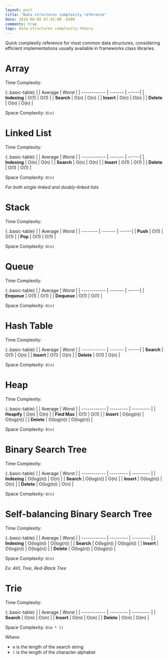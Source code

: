 ```yaml
---
layout: post
title: "Data structures complexity reference"
date: 2019-08-05 07:45:00 -0300
comments: true
tags: data-structures complexity-theory
---
```


Quick complexity reference for most common data structures, considering efficient implementations usually available in frameworks class libraries.

Array
============

Time Complexity:

{:.basic-table}
|              | Average | Worst |
| ------------ | ------- | ------|
| **Indexing** | O(1)    | O(1)  |
| **Search**   | O(n)    | O(n)  |
| **Insert**   | O(n)    | O(n)  |
| **Delete**   | O(n)    | O(n)  |

Space Complexity: `O(n)`


Linked List
============

Time Complexity:

{:.basic-table}
|              | Average | Worst |
| ------------ | ------- | ------|
| **Indexing** | O(n)    | O(n)  |
| **Search**   | O(n)    | O(n)  |
| **Insert**   | O(1)    | O(1)  |
| **Delete**   | O(1)    | O(1)  |

Space Complexity: `O(n)`

*For both single-linked and doubly-linked lists*


Stack
============

Time Complexity:

{:.basic-table}
|          | Average | Worst |
| -------- | ------- | ------|
| **Push** | O(1)    | O(1)  |
| **Pop**  | O(1)    | O(1)  |

Space Complexity: `O(n)`


Queue
============

Time Complexity:

{:.basic-table}
|              | Average | Worst |
| ------------ | ------- | ------|
| **Enqueue**  | O(1)    | O(1)  |
| **Dequeue**  | O(1)    | O(1)  |

Space Complexity: `O(n)`


Hash Table
============

Time Complexity:

{:.basic-table}
|              | Average | Worst |
| ------------ | ------- | ------|
| **Search**   | O(1)    | O(n)  |
| **Insert**   | O(1)    | O(n)  |
| **Delete**   | O(1)    | O(n)  |

Space Complexity: `O(n)`


Heap
============

Time Complexity:

{:.basic-table}
|              | Average   | Worst     |
| ------------ | --------- | --------- |
| **Heapify**  | O(n)      | O(n)      |
| **Find Max** | O(1)      | O(1)      |
| **Insert**   | O(log(n)) | O(log(n)) |
| **Delete**   | O(log(n)) | O(log(n)) |

Space Complexity: `O(n)`


Binary Search Tree
============

Time Complexity:

{:.basic-table}
|              | Average   | Worst     |
| ------------ | --------- | --------- |
| **Indexing** | O(log(n)) | O(n)      |
| **Search**   | O(log(n)) | O(n)      |
| **Insert**   | O(log(n)) | O(n)      |
| **Delete**   | O(log(n)) | O(n)      |

Space Complexity: `O(n)`


Self-balancing Binary Search Tree
============

Time Complexity:

{:.basic-table}
|              | Average   | Worst     |
| ------------ | --------- | --------- |
| **Indexing** | O(log(n)) | O(log(n)) |
| **Search**   | O(log(n)) | O(log(n)) |
| **Insert**   | O(log(n)) | O(log(n)) |
| **Delete**   | O(log(n)) | O(log(n)) |

Space Complexity: `O(n)`

*Ex: AVL Tree, Red-Black Tree*


Trie
============

Time Complexity:

{:.basic-table}
|              | Average   | Worst     |
| ------------ | --------- | --------- |
| **Search**   | O(m)      | O(m)      |
| **Insert**   | O(m)      | O(m)      |
| **Delete**   | O(m)      | O(m)      |

Space Complexity: `O(m * l)`

Where:
* `m` is the length of the search string
* `l` is the length of the character alphabet